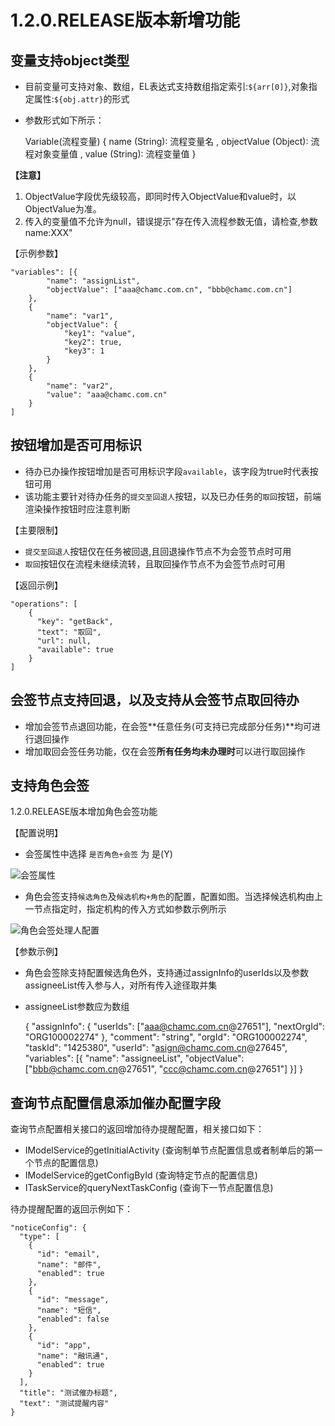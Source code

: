 # 1.2.0.RELEASE版本新增功能

## 变量支持object类型

- 目前变量可支持对象、数组，EL表达式支持数组指定索引:`${arr[0]}`,对象指定属性:`${obj.attr}`的形式
- 参数形式如下所示：


	Variable(流程变量) {
		name (String): 流程变量名 ,
		objectValue (Object): 流程对象变量值 ,
		value (String): 流程变量值
	}

**【注意】**
1. ObjectValue字段优先级较高，即同时传入ObjectValue和value时，以ObjectValue为准。
2. 传入的变量值不允许为null，错误提示"存在传入流程参数无值，请检查,参数name:XXX"

【示例参数】

	"variables": [{
			"name": "assignList",
			"objectValue": ["aaa@chamc.com.cn", "bbb@chamc.com.cn"]
		},
		{
			"name": "var1",
			"objectValue": {
				"key1": "value",
				"key2": true,
				"key3": 1
			}
		},
		{
			"name": "var2",
			"value": "aaa@chamc.com.cn"
		}
	]


## 按钮增加是否可用标识

- 待办已办操作按钮增加是否可用标识字段`available`，该字段为true时代表按钮可用
- 该功能主要针对待办任务的`提交至回退人`按钮，以及已办任务的`取回`按钮，前端渲染操作按钮时应注意判断

【主要限制】
- `提交至回退人`按钮仅在任务被回退,且回退操作节点不为会签节点时可用
- `取回`按钮仅在流程未继续流转，且取回操作节点不为会签节点时可用

【返回示例】

	"operations": [
		{
		  "key": "getBack",
		  "text": "取回",
		  "url": null,
		  "available": true
		}
	]


## 会签节点支持回退，以及支持从会签节点取回待办

- 增加会签节点退回功能，在会签**任意任务(可支持已完成部分任务)**均可进行退回操作
- 增加取回会签任务功能，仅在会签**所有任务均未办理时**可以进行取回操作

## 支持角色会签

1.2.0.RELEASE版本增加角色会签功能

【配置说明】

- 会签属性中选择 `是否角色+会签` 为 是(Y)

![会签属性](https://upload-images.jianshu.io/upload_images/9699520-838f195bdff9f507.png?imageMogr2/auto-orient/strip%7CimageView2/2/w/1240)

- 角色会签支持`候选角色`及`候选机构+角色`的配置，配置如图。当选择候选机构由上一节点指定时，指定机构的传入方式如参数示例所示

![角色会签处理人配置](https://upload-images.jianshu.io/upload_images/9699520-337e1b16038339c0.png?imageMogr2/auto-orient/strip%7CimageView2/2/w/1240)


【参数示例】

- 角色会签除支持配置候选角色外，支持通过assignInfo的userIds以及参数assigneeList传入参与人，对所有传入途径取并集
- assigneeList参数应为数组

	{
		"assignInfo": {
			"userIds": ["aaa@chamc.com.cn@27651"],
			"nextOrgId": "ORG100002274"
		},
		"comment": "string",
		"orgId": "ORG100002274",
		"taskId": "1425380",
		"userId": "asign@chamc.com.cn@27645",
		"variables": [{
			"name": "assigneeList",
			"objectValue": ["bbb@chamc.com.cn@27651", "ccc@chamc.com.cn@27651"]
		}]
	}

## 查询节点配置信息添加催办配置字段

查询节点配置相关接口的返回增加待办提醒配置，相关接口如下：
- IModelService的getInitialActivity (查询制单节点配置信息或者制单后的第一个节点的配置信息)
- IModelService的getConfigById (查询特定节点的配置信息)
- ITaskService的queryNextTaskConfig (查询下一节点配置信息)

待办提醒配置的返回示例如下：

	"noticeConfig": {
	  "type": [
	    {
	      "id": "email",
	      "name": "邮件",
	      "enabled": true
	    },
	    {
	      "id": "message",
	      "name": "短信",
	      "enabled": false
	    },
	    {
	      "id": "app",
	      "name": "融讯通",
	      "enabled": true
	    }
	  ],
	  "title": "测试催办标题",
	  "text": "测试提醒内容"
	}